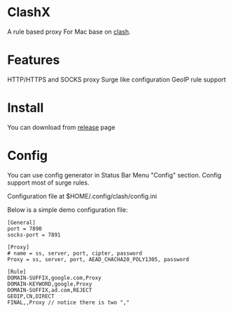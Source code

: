 # ClashX

A rule based proxy For Mac base on [clash](https://github.com/Dreamacro/clash).

# Features

HTTP/HTTPS and SOCKS proxy
Surge like configuration
GeoIP rule support

# Install

You can download from [release](https://github.com/yichengchen/clashX/releases) page


# Config
You can use config generator in Status Bar Menu "Config" section.
Config support most of surge rules.

Configuration file at $HOME/.config/clash/config.ini

Below is a simple demo configuration file:
```
[General]
port = 7890
socks-port = 7891

[Proxy]
# name = ss, server, port, cipter, password
Proxy = ss, server, port, AEAD_CHACHA20_POLY1305, password

[Rule]
DOMAIN-SUFFIX,google.com,Proxy
DOMAIN-KEYWORD,google,Proxy
DOMAIN-SUFFIX,ad.com,REJECT
GEOIP,CN,DIRECT
FINAL,,Proxy // notice there is two ","

```
